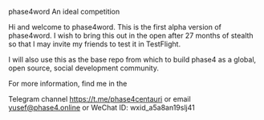 phase4word
An ideal competition

Hi and welcome to phase4word. This is the first alpha version of phase4word.
I wish to bring this out in the open after 27 months of stealth so that I may invite my friends to test it in TestFlight.

I will also use this as the base repo from which to build phase4 as a global, open source, social development community.

For more information, find me in the

Telegram channel https://t.me/phase4centauri
or email yusef@phase4.online
or WeChat ID: wxid_a5a8an19slj41
